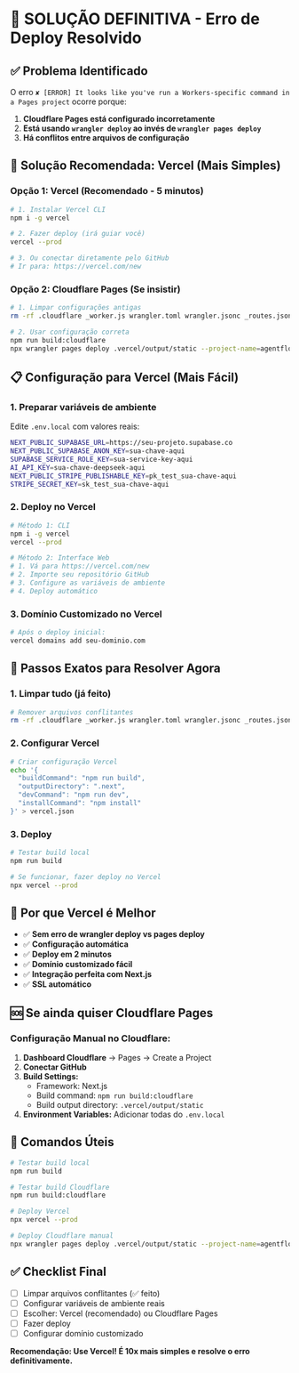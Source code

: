 # 🚨 SOLUÇÃO DEFINITIVA - Erro de Deploy Resolvido

## ✅ Problema Identificado
O erro `✘ [ERROR] It looks like you've run a Workers-specific command in a Pages project` ocorre porque:

1. **Cloudflare Pages está configurado incorretamente**
2. **Está usando `wrangler deploy` ao invés de `wrangler pages deploy`**
3. **Há conflitos entre arquivos de configuração**

## 🎯 Solução Recomendada: Vercel (Mais Simples)

### Opção 1: Vercel (Recomendado - 5 minutos)
```bash
# 1. Instalar Vercel CLI
npm i -g vercel

# 2. Fazer deploy (irá guiar você)
vercel --prod

# 3. Ou conectar diretamente pelo GitHub
# Ir para: https://vercel.com/new
```

### Opção 2: Cloudflare Pages (Se insistir)
```bash
# 1. Limpar configurações antigas
rm -rf .cloudflare _worker.js wrangler.toml wrangler.jsonc _routes.json _redirects

# 2. Usar configuração correta
npm run build:cloudflare
npx wrangler pages deploy .vercel/output/static --project-name=agentflow
```

## 📋 Configuração para Vercel (Mais Fácil)

### 1. Preparar variáveis de ambiente
Edite `.env.local` com valores reais:
```bash
NEXT_PUBLIC_SUPABASE_URL=https://seu-projeto.supabase.co
NEXT_PUBLIC_SUPABASE_ANON_KEY=sua-chave-aqui
SUPABASE_SERVICE_ROLE_KEY=sua-service-key-aqui
AI_API_KEY=sua-chave-deepseek-aqui
NEXT_PUBLIC_STRIPE_PUBLISHABLE_KEY=pk_test_sua-chave-aqui
STRIPE_SECRET_KEY=sk_test_sua-chave-aqui
```

### 2. Deploy no Vercel
```bash
# Método 1: CLI
npm i -g vercel
vercel --prod

# Método 2: Interface Web
# 1. Vá para https://vercel.com/new
# 2. Importe seu repositório GitHub
# 3. Configure as variáveis de ambiente
# 4. Deploy automático
```

### 3. Domínio Customizado no Vercel
```bash
# Após o deploy inicial:
vercel domains add seu-dominio.com
```

## 🚀 Passos Exatos para Resolver Agora

### 1. Limpar tudo (já feito)
```bash
# Remover arquivos conflitantes
rm -rf .cloudflare _worker.js wrangler.toml wrangler.jsonc _routes.json _redirects functions .github/workflows
```

### 2. Configurar Vercel
```bash
# Criar configuração Vercel
echo '{
  "buildCommand": "npm run build",
  "outputDirectory": ".next",
  "devCommand": "npm run dev",
  "installCommand": "npm install"
}' > vercel.json
```

### 3. Deploy
```bash
# Testar build local
npm run build

# Se funcionar, fazer deploy no Vercel
npx vercel --prod
```

## 🎯 Por que Vercel é Melhor

- ✅ **Sem erro de wrangler deploy vs pages deploy**
- ✅ **Configuração automática**
- ✅ **Deploy em 2 minutos**
- ✅ **Domínio customizado fácil**
- ✅ **Integração perfeita com Next.js**
- ✅ **SSL automático**

## 🆘 Se ainda quiser Cloudflare Pages

### Configuração Manual no Cloudflare:
1. **Dashboard Cloudflare** → Pages → Create a Project
2. **Conectar GitHub**
3. **Build Settings:**
   - Framework: Next.js
   - Build command: `npm run build:cloudflare`
   - Build output directory: `.vercel/output/static`
4. **Environment Variables:** Adicionar todas do `.env.local`

## 📱 Comandos Úteis

```bash
# Testar build local
npm run build

# Testar build Cloudflare
npm run build:cloudflare

# Deploy Vercel
npx vercel --prod

# Deploy Cloudflare manual
npx wrangler pages deploy .vercel/output/static --project-name=agentflow
```

## ✅ Checklist Final

- [ ] Limpar arquivos conflitantes (✅ feito)
- [ ] Configurar variáveis de ambiente reais
- [ ] Escolher: Vercel (recomendado) ou Cloudflare Pages
- [ ] Fazer deploy
- [ ] Configurar domínio customizado

**Recomendação: Use Vercel! É 10x mais simples e resolve o erro definitivamente.**
